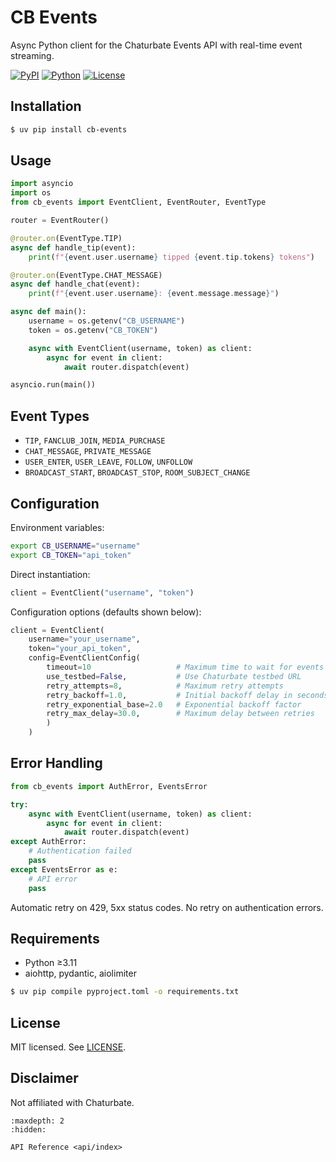 # CB Events

Async Python client for the Chaturbate Events API with real-time event streaming.

[![PyPI](https://img.shields.io/pypi/v/cb-events)](https://pypi.org/project/cb-events/)
[![Python](https://img.shields.io/pypi/pyversions/cb-events)](https://pypi.org/project/cb-events/)
[![License](https://img.shields.io/github/license/MountainGod2/cb-events)](https://github.com/MountainGod2/cb-events/blob/main/LICENSE)

## Installation

```bash
$ uv pip install cb-events
```

## Usage
```python
import asyncio
import os
from cb_events import EventClient, EventRouter, EventType

router = EventRouter()

@router.on(EventType.TIP)
async def handle_tip(event):
    print(f"{event.user.username} tipped {event.tip.tokens} tokens")

@router.on(EventType.CHAT_MESSAGE)
async def handle_chat(event):
    print(f"{event.user.username}: {event.message.message}")

async def main():
    username = os.getenv("CB_USERNAME")
    token = os.getenv("CB_TOKEN")

    async with EventClient(username, token) as client:
        async for event in client:
            await router.dispatch(event)

asyncio.run(main())
```

## Event Types

- `TIP`, `FANCLUB_JOIN`, `MEDIA_PURCHASE`
- `CHAT_MESSAGE`, `PRIVATE_MESSAGE`
- `USER_ENTER`, `USER_LEAVE`, `FOLLOW`, `UNFOLLOW`
- `BROADCAST_START`, `BROADCAST_STOP`, `ROOM_SUBJECT_CHANGE`

## Configuration

Environment variables:

```bash
export CB_USERNAME="username"
export CB_TOKEN="api_token"
```

Direct instantiation:

```python
client = EventClient("username", "token")
```

Configuration options (defaults shown below):

```python
client = EventClient(
    username="your_username",
    token="your_api_token",
    config=EventClientConfig(
        timeout=10                   # Maximum time to wait for events
        use_testbed=False,           # Use Chaturbate testbed URL
        retry_attempts=8,            # Maximum retry attempts
        retry_backoff=1.0,           # Initial backoff delay in seconds
        retry_exponential_base=2.0   # Exponential backoff factor
        retry_max_delay=30.0,        # Maximum delay between retries
        )
    )
```

## Error Handling

```python
from cb_events import AuthError, EventsError

try:
    async with EventClient(username, token) as client:
        async for event in client:
            await router.dispatch(event)
except AuthError:
    # Authentication failed
    pass
except EventsError as e:
    # API error
    pass
```

Automatic retry on 429, 5xx status codes. No retry on authentication errors.

## Requirements

- Python ≥3.11
- aiohttp, pydantic, aiolimiter

```bash
$ uv pip compile pyproject.toml -o requirements.txt
```

## License

MIT licensed. See [LICENSE](https://github.com/MountainGod2/cb-events/blob/main/LICENSE).

## Disclaimer

Not affiliated with Chaturbate.


```{toctree}
:maxdepth: 2
:hidden:

API Reference <api/index>
